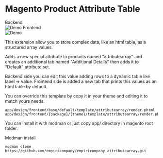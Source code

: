 # Magento Product Attribute Table
Backend<br>
![Demo](https://user-images.githubusercontent.com/5071467/32837692-c0a960be-ca0e-11e7-8103-95e6c7ad75c0.gif)
Frontend<br>
![Demo](https://user-images.githubusercontent.com/5071467/32839373-7f1a576a-ca14-11e7-9187-a655eb10b594.png)

This extension allow you to store complex data, like an html table, as a structured array values.

Adds a new special attribute to products named "attributearray" and creates an additional tab named "Additional Details" then adds it to "Default" attribute set.

Backend side you can edit this value adding rows to a dynamic table like label => value.
Frontend side is added a new tab that prints this values as an html table by default.

You can override this template by copy it in your theme and editing it to match yours needs:
```
app/design/frontend/base/default/template/attributearray/render.phtml
app/design/frontend/{package}/{theme}/template/attributearray/render.phtml
```

You can install it with modman or just copy app/ directory in magento root folder.

Modman install
```
modman clone https://github.com/empiricompany/empiricompany_attributearray.git
```

